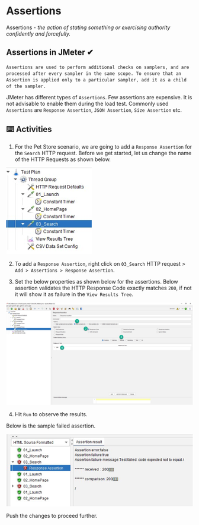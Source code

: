 # Assertions

Assertions - *the action of stating something or exercising authority confidently and forcefully.*

## Assertions in JMeter ✔

`Assertions are used to perform additional checks on samplers, and are processed after every sampler in the same scope. To ensure that an Assertion is applied only to a particular sampler, add it as a child of the sampler.`

JMeter has different types of `Assertions`. Few assertions are expensive. It is not advisable to enable them during the load test. Commonly used `Assertions` are `Response Assertion`, `JSON Assertion`, `Size Assertion` etc.

## ⌨️ Activities

1. For the Pet Store scenario, we are going to add a `Response Assertion` for the `Search` HTTP request. Before we get started, let us change the name of the HTTP Requests as shown below.

![HTTP Requests](https://raw.githubusercontent.com/QAInsights/apache-jmeter-course/master/images/110-RenameHTTP.jpg)

2. To add a `Response Assertion`, right click on `03_Search` HTTP request > `Add > Assertions > Response Assertion`.

3. Set the below properties as shown below for the assertions. Below assertion validates the HTTP Response Code exactly matches `200`, if not it will show it as failure in the `View Results Tree`.

![Response Assertion](https://raw.githubusercontent.com/QAInsights/apache-jmeter-course/master/images/120-ResponseAssertion.jpg)

4. Hit `Run` to observe the results.

Below is the sample failed assertion.

![Failed Assertions](https://raw.githubusercontent.com/QAInsights/apache-jmeter-course/master/images/130-AssertionFailed.jpg)

Push the changes to proceed further.